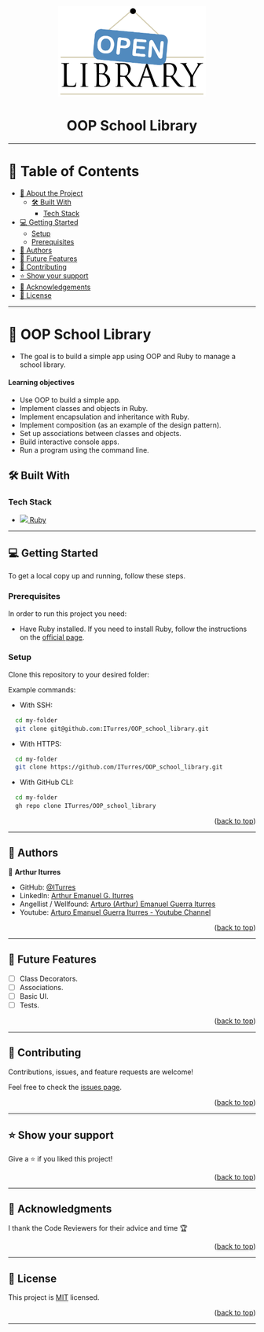 <a name="readme-top"></a>

<div align="center">
    <img src="assets/school-library-logo.png" alt="logo" width="300"  height="auto" />
    <h1><b>OOP School Library</b></h1>
</div>

---

<!-- TABLE OF CONTENTS -->

# 📗 Table of Contents

- [📖 About the Project](#about-project)
  - [🛠 Built With](#built-with)
    - [Tech Stack](#tech-stack)
- [💻 Getting Started](#getting-started)
  - [Setup](#setup)
  - [Prerequisites](#prerequisites)
- [👥 Authors](#authors)
- [🔭 Future Features](#future-features)
- [🤝 Contributing](#contributing)
- [⭐️ Show your support](#support)
- [🙏 Acknowledgements](#acknowledgements)
- [📝 License](#license)

---

<!-- PROJECT DESCRIPTION -->

# 📖 OOP School Library <a name="about-project"></a>

- The goal is to build a simple app using OOP and Ruby to manage a school library.

#### Learning objectives

- Use OOP to build a simple app.
- Implement classes and objects in Ruby.
- Implement encapsulation and inheritance with Ruby.
- Implement composition (as an example of the design pattern).
- Set up associations between classes and objects.
- Build interactive console apps.
- Run a program using the command line.

## 🛠 Built With <a name="built-with"></a>

### Tech Stack <a name="tech-stack"></a>

  <ul>
    <li>
      <a href="https://www.ruby-lang.org/en/">
        <img src="https://skillicons.dev/icons?i=ruby"/> Ruby
      </a>
    </li>
  </ul>

---

<!-- GETTING STARTED -->

## 💻 Getting Started <a name="getting-started"></a>

To get a local copy up and running, follow these steps.

### Prerequisites

In order to run this project you need:

- Have Ruby installed. If you need to install Ruby, follow the instructions on the [official page](https://www.ruby-lang.org/en/documentation/installation/).

### Setup

Clone this repository to your desired folder:

Example commands:

- With SSH:

```bash
  cd my-folder
  git clone git@github.com:ITurres/OOP_school_library.git
```

- With HTTPS:

```bash
  cd my-folder
  git clone https://github.com/ITurres/OOP_school_library.git
```

- With GitHub CLI:

```bash
  cd my-folder
  gh repo clone ITurres/OOP_school_library
```

<p align="right">(<a href="#readme-top">back to top</a>)</p>

---

<!-- AUTHORS -->

## 👥 Authors <a name="authors"></a>

👤 **Arthur Iturres**

- GitHub: [@ITurres](https://github.com/ITurres)
- LinkedIn: [Arthur Emanuel G. Iturres](https://www.linkedin.com/in/arturoemanuelguerraiturres/)
- Angellist / Wellfound: [Arturo (Arthur) Emanuel Guerra Iturres](https://wellfound.com/u/arturo-arthur-emanuel-guerra-iturres)
- Youtube: [Arturo Emanuel Guerra Iturres - Youtube Channel](https://www.youtube.com/channel/UC6GFUFHOtBS9mOuI8EJ6q4g)

<p align="right">(<a href="#readme-top">back to top</a>)</p>

---

<!-- FUTURE FEATURES -->

## 🔭 Future Features <a name="future-features"></a>

- [ ] Class Decorators.
- [ ] Associations.
- [ ] Basic UI.
- [ ] Tests.

<p align="right">(<a href="#readme-top">back to top</a>)</p>

---

<!-- CONTRIBUTING -->

## 🤝 Contributing <a name="contributing"></a>

Contributions, issues, and feature requests are welcome!

Feel free to check the [issues page](https://github.com/ITurres/OOP_school_library/issues).

<p align="right">(<a href="#readme-top">back to top</a>)</p>

---

<!-- SUPPORT -->

## ⭐️ Show your support <a name="support"></a>

Give a ⭐ if you liked this project!

<p align="right">(<a href="#readme-top">back to top</a>)</p>

---

<!-- ACKNOWLEDGEMENTS -->

## 🙏 Acknowledgments <a name="acknowledgements"></a>

I thank the Code Reviewers for their advice and time 🏆

<p align="right">(<a href="#readme-top">back to top</a>)</p>

---

<!-- LICENSE -->

## 📝 License <a name="license"></a>

This project is [MIT](./LICENSE) licensed.

<p align="right">(<a href="#readme-top">back to top</a>)</p>

---
